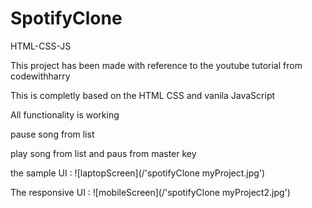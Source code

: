 # SpotifyClone
HTML-CSS-JS

This project has been made with reference to the youtube tutorial from codewithharry

This is completly based on the HTML CSS and vanila JavaScript

All functionality is working 

pause song from list

play song from list and paus from master key


the sample UI :
![laptopScreen](/'spotifyClone myProject.jpg')


The responsive UI :
![mobileScreen](/'spotifyClone myProject2.jpg')
